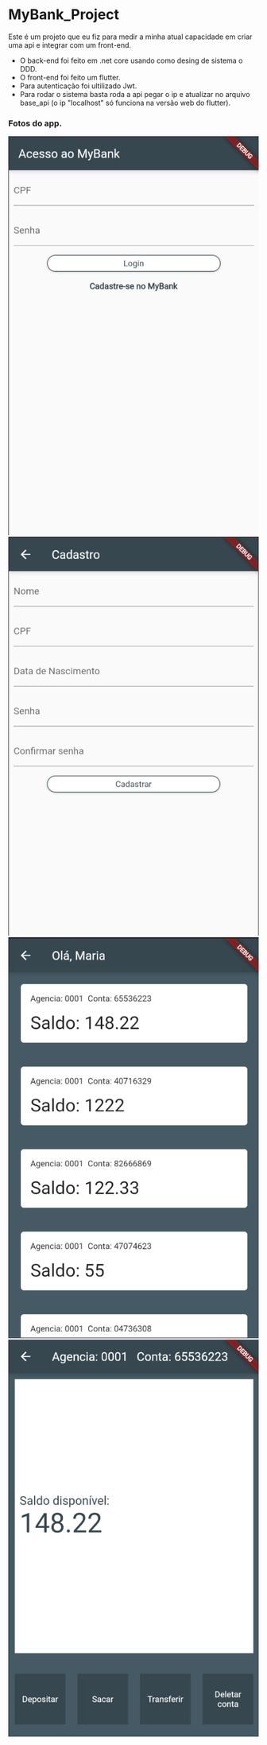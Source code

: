 # MyBank_Project
Este é um projeto que eu fiz para medir a minha atual capacidade em criar uma api e integrar com um front-end.

* O back-end foi feito em .net core usando como desing de sistema o DDD.
* O front-end foi feito um flutter.
* Para autenticação foi ultilizado Jwt. 
* Para rodar o sistema basta roda a api pegar o ip e atualizar no arquivo base_api (o ip "localhost" só funciona na versão web do flutter).
 
### Fotos do app.
![alt text](https://github.com/IgorCoura/MyBank_Project/blob/master/Img/Tela01.png)
![alt text](https://github.com/IgorCoura/MyBank_Project/blob/master/Img/Tela02.png)
![alt text](https://github.com/IgorCoura/MyBank_Project/blob/master/Img/Tela03.png)
![alt text](https://github.com/IgorCoura/MyBank_Project/blob/master/Img/Tela04.png)

